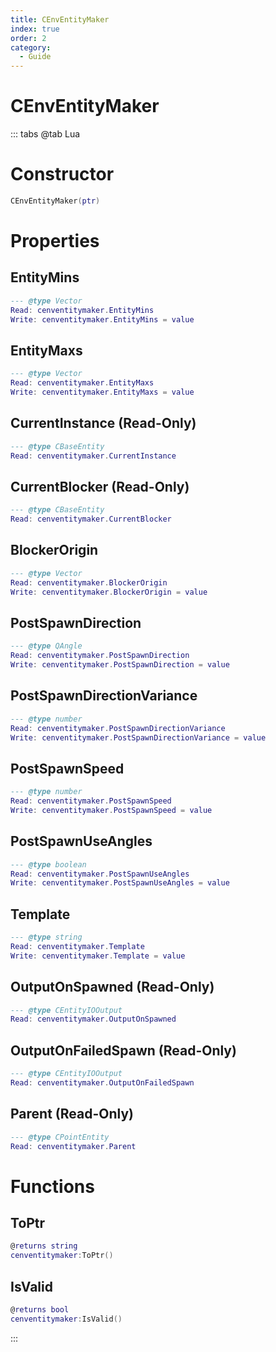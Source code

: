 ```yaml
---
title: CEnvEntityMaker
index: true
order: 2
category:
  - Guide
---
```


# CEnvEntityMaker

::: tabs
@tab Lua
# Constructor
```lua
CEnvEntityMaker(ptr)
```
# Properties
## EntityMins 
```lua
--- @type Vector
Read: cenventitymaker.EntityMins
Write: cenventitymaker.EntityMins = value
```
## EntityMaxs 
```lua
--- @type Vector
Read: cenventitymaker.EntityMaxs
Write: cenventitymaker.EntityMaxs = value
```
## CurrentInstance (Read-Only)
```lua
--- @type CBaseEntity
Read: cenventitymaker.CurrentInstance
```
## CurrentBlocker (Read-Only)
```lua
--- @type CBaseEntity
Read: cenventitymaker.CurrentBlocker
```
## BlockerOrigin 
```lua
--- @type Vector
Read: cenventitymaker.BlockerOrigin
Write: cenventitymaker.BlockerOrigin = value
```
## PostSpawnDirection 
```lua
--- @type QAngle
Read: cenventitymaker.PostSpawnDirection
Write: cenventitymaker.PostSpawnDirection = value
```
## PostSpawnDirectionVariance 
```lua
--- @type number
Read: cenventitymaker.PostSpawnDirectionVariance
Write: cenventitymaker.PostSpawnDirectionVariance = value
```
## PostSpawnSpeed 
```lua
--- @type number
Read: cenventitymaker.PostSpawnSpeed
Write: cenventitymaker.PostSpawnSpeed = value
```
## PostSpawnUseAngles 
```lua
--- @type boolean
Read: cenventitymaker.PostSpawnUseAngles
Write: cenventitymaker.PostSpawnUseAngles = value
```
## Template 
```lua
--- @type string
Read: cenventitymaker.Template
Write: cenventitymaker.Template = value
```
## OutputOnSpawned (Read-Only)
```lua
--- @type CEntityIOOutput
Read: cenventitymaker.OutputOnSpawned
```
## OutputOnFailedSpawn (Read-Only)
```lua
--- @type CEntityIOOutput
Read: cenventitymaker.OutputOnFailedSpawn
```
## Parent (Read-Only)
```lua
--- @type CPointEntity
Read: cenventitymaker.Parent
```
# Functions
## ToPtr
```lua
@returns string
cenventitymaker:ToPtr()
```
## IsValid
```lua
@returns bool
cenventitymaker:IsValid()
```

:::